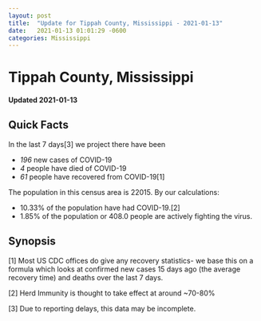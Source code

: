```yaml
---
layout: post
title:  "Update for Tippah County, Mississippi - 2021-01-13"
date:   2021-01-13 01:01:29 -0600
categories: Mississippi
---
```


# Tippah County, Mississippi
#### Updated 2021-01-13

## Quick Facts

In the last 7 days[3] we project there have been
- *196* new cases of COVID-19
- *4* people have died of COVID-19
- *61* people have recovered from COVID-19[1]

The population in this census area is 22015. By our calculations:
- 10.33% of the population have had COVID-19.[2]
- 1.85% of the population or 408.0 people are actively fighting the virus.

## Synopsis




[1] Most US CDC offices do give any recovery statistics- we base this on a formula which looks at confirmed new cases
15 days ago (the average recovery time) and deaths over the last 7 days.

[2] Herd Immunity is thought to take effect at around ~70-80%

[3] Due to reporting delays, this data may be incomplete.
 
    